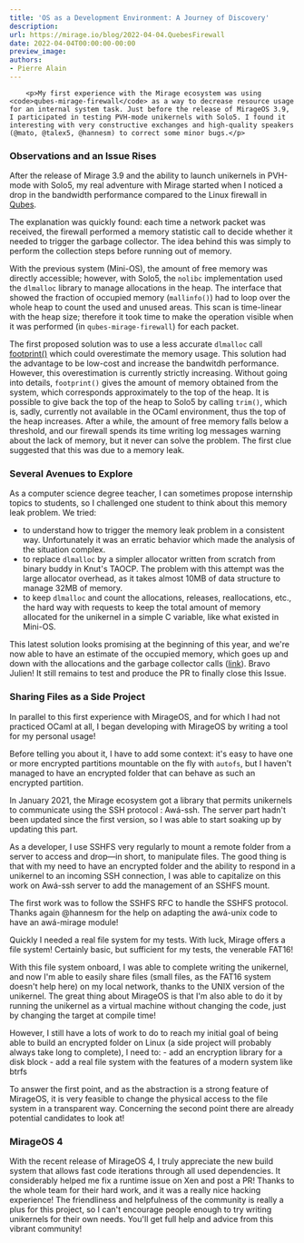 ```yaml
---
title: 'OS as a Development Environment: A Journey of Discovery'
description:
url: https://mirage.io/blog/2022-04-04.QuebesFirewall
date: 2022-04-04T00:00:00-00:00
preview_image:
authors:
- Pierre Alain
---
```



        <p>My first experience with the Mirage ecosystem was using <code>qubes-mirage-firewall</code> as a way to decrease resource usage for an internal system task. Just before the release of MirageOS 3.9, I participated in testing PVH-mode unikernels with Solo5. I found it interesting with very constructive exchanges and high-quality speakers (@mato, @talex5, @hannesm) to correct some minor bugs.</p>
<h3>Observations and an Issue Rises</h3>
<p>After the release of Mirage 3.9 and the ability to launch unikernels in PVH-mode with Solo5, my real adventure with Mirage started when I noticed a drop in the bandwidth performance compared to the Linux firewall in <a href="https://github.com/mirage/qubes-mirage-firewall/issues/120">Qubes</a>.</p>
<p>The explanation was quickly found: each time a network packet was received, the firewall performed a memory statistic call to decide whether it needed to trigger the garbage collector. The idea behind this was simply to perform the collection steps before running out of memory.</p>
<p>With the previous system (Mini-OS), the amount of free memory was directly accessible; however, with Solo5, the <code>nolibc</code> implementation used the <code>dlmalloc</code> library to manage allocations in the heap. The interface that showed the fraction of occupied memory (<code>mallinfo()</code>) had to loop over the whole heap to count the used and unused areas. This scan is time-linear with the heap size; therefore it took time to make the operation visible when it was performed (in <code>qubes-mirage-firewall</code>) for each packet.</p>
<p>The first proposed solution was to use a less accurate <code>dlmalloc</code> call <a href="https://github.com/mirage/qubes-mirage-firewall/pull/116#issuecomment-704827905">footprint()</a> which could overestimate the memory usage. This solution had the advantage to be low-cost and increase the bandwitdh performance. However, this overestimation is currently strictly increasing. Without going into details, <code>footprint()</code> gives the amount of memory obtained from the system, which corresponds approximately to the top of the heap. It is possible to give back the top of the heap to Solo5 by calling <code>trim()</code>, which is, sadly, currently not available in the OCaml environment, thus the top of the heap increases. After a while, the amount of free memory falls below a threshold, and our firewall spends its time writing log messages warning about the lack of memory, but it never can solve the problem. The first clue suggested that this was due to a memory leak.</p>
<h3>Several Avenues to Explore</h3>
<p>As a computer science degree teacher, I can sometimes propose internship topics to students, so I challenged one student to think about this memory leak problem. We tried:</p>
<ul>
<li>to understand how to trigger the memory leak problem in a consistent way. Unfortunately it was an erratic behavior which made the analysis of the situation complex.
</li>
<li>to replace <code>dlmalloc</code> by a simpler allocator written from scratch from binary buddy in Knut's TAOCP. The problem with this attempt was the large allocator overhead, as it takes almost 10MB of data structure to manage 32MB of memory.
</li>
<li>to keep <code>dlmalloc</code> and count the allocations, releases, reallocations, etc., the hard way with requests to keep the total amount of memory allocated for the unikernel in a simple C variable, like what existed in Mini-OS.
</li>
</ul>
<p>This latest solution looks promising at the beginning of this year, and we're now able to have an estimate of the occupied memory, which goes up and down with the allocations and the garbage collector calls (<a href="https://github.com/mirage/qubes-mirage-firewall/issues/120#issuecomment-1006642747">link</a>). Bravo Julien! It still remains to test and produce the PR to finally close this Issue.</p>
<h3>Sharing Files as a Side Project</h3>
<p>In parallel to this first experience with MirageOS, and for which I had not practiced OCaml at all, I began developing with MirageOS by writing a tool for my personal usage!</p>
<p>Before telling you about it, I have to add some context: it's easy to have one or more encrypted partitions mountable on the fly with <code>autofs</code>, but I haven't managed to have an encrypted folder that can behave as such an encrypted partition.</p>
<p>In January 2021, the Mirage ecosystem got a library that permits unikernels to communicate using the SSH protocol : Aw&aacute;-ssh. The server part hadn't been updated since the first version, so I was able to start soaking up by updating this part.</p>
<p>As a developer, I use SSHFS very regularly to mount a remote folder from a server to access and drop&mdash;in short, to manipulate files. The good thing is that with my need to have an encrypted folder and the ability to respond in a unikernel to an incoming SSH connection, I was able to capitalize on this work on Aw&aacute;-ssh server to add the management of an SSHFS mount.</p>
<p>The first work was to follow the SSHFS RFC to handle the SSHFS protocol. Thanks again @hannesm for the help on adapting the aw&aacute;-unix code to have an aw&aacute;-mirage module!</p>
<p>Quickly I needed a real file system for my tests. With luck, Mirage offers a file system! Certainly basic, but sufficient for my tests, the venerable FAT16!</p>
<p>With this file system onboard, I was able to complete writing the unikernel, and now I'm able to easily share files (small files, as the FAT16 system doesn't help here) on my local network, thanks to the UNIX version of the unikernel. The great thing about MirageOS is that I'm also able to do it by running the unikernel as a virtual machine without changing the code, just by changing the target at compile time!</p>
<p>However, I still have a lots of work to do to reach my initial goal of being able to build an encrypted folder on Linux (a side project will probably always take long to complete), I need to:
- add an encryption library for a disk block
- add a real file system with the features of a modern system like btrfs</p>
<p>To answer the first point, and as the abstraction is a strong feature of MirageOS, it is very feasible to change the physical access to the file system in a transparent way. Concerning the second point there are already potential candidates to look at!</p>
<h3>MirageOS 4</h3>
<p>With the recent release of MirageOS 4, I truly appreciate the new build system that allows fast code iterations through all used dependencies. It considerably helped me fix a runtime issue on Xen and post a PR! Thanks to the whole team for their hard work, and it was a really nice hacking experience! The friendliness and helpfulness of the community is really a plus for this project, so I can't encourage people enough to try writing unikernels for their own needs. You'll get full help and advice from this vibrant community!</p>

      
